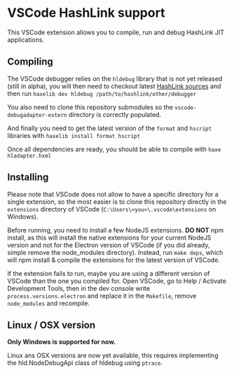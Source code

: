 # VSCode HashLink support

This VSCode extension allows you to compile, run and debug HashLink JIT applications.


## Compiling

The VSCode debugger relies on the `hldebug` library that is not yet released (still in alpha), you will then need to checkout latest [HashLink sources](https://github.com/HaxeFoundation/hashlink) and then run `haxelib dev hldebug /path/to/hashlink/other/debugger`

You also need to clone this repository submodules so the `vscode-debugadapter-extern` directory is correctly populated.

And finally you need to get the latest version of the `format` and `hscript` libraries with `haxelib install format hscript` 

Once all dependencies are ready, you should be able to compile with `haxe hladapter.hxml`

## Installing

Please note that VSCode does not allow to have a specific directory for a single extension, so the most easier is to clone this repository directly in the `extensions` directory of VSCode (`C:\Users\<you>\.vscode\extensions` on Windows).

Before running, you need to install a few NodeJS extensions. **DO NOT** npm install, as this will install the native extensions for your current NodeJS version and not for the Electron version of VSCode (if you did already, simple remove the node_modules directory). Instead, run `make deps`, which will npm install & compile the extensions for the latest version of VSCode.

If the extension fails to run, maybe you are using a different version of VSCode than the one you compiled for.
Open VSCode, go to Help / Activate Development Tools, then in the dev console write `process.versions.electron` and replace it in the `Makefile`,  remove `node_modules` and recompile.

## Linux / OSX version

**Only Windows is supported for now.**

Linux ans OSX versions are now yet available, this requires implementing the hld.NodeDebugApi class of hldebug using `ptrace`.
